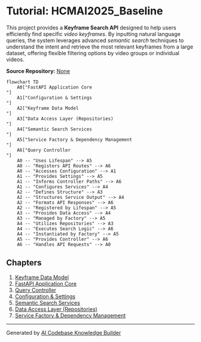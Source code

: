 # Tutorial: HCMAI2025_Baseline

This project provides a **Keyframe Search API** designed to help users efficiently find specific *video keyframes*.
By inputting natural language queries, the system leverages advanced *semantic search* techniques
to understand the intent and retrieve the most relevant keyframes from a large dataset,
offering flexible filtering options by video groups or individual videos.


**Source Repository:** [None](None)

```mermaid
flowchart TD
    A0["FastAPI Application Core
"]
    A1["Configuration & Settings
"]
    A2["Keyframe Data Model
"]
    A3["Data Access Layer (Repositories)
"]
    A4["Semantic Search Services
"]
    A5["Service Factory & Dependency Management
"]
    A6["Query Controller
"]
    A0 -- "Uses Lifespan" --> A5
    A0 -- "Registers API Routes" --> A6
    A0 -- "Accesses Configuration" --> A1
    A1 -- "Provides Settings" --> A5
    A1 -- "Informs Controller Paths" --> A6
    A1 -- "Configures Services" --> A4
    A2 -- "Defines Structure" --> A3
    A2 -- "Structures Service Output" --> A4
    A2 -- "Formats API Responses" --> A6
    A2 -- "Registered by Lifespan" --> A5
    A3 -- "Provides Data Access" --> A4
    A3 -- "Managed by Factory" --> A5
    A4 -- "Utilizes Repositories" --> A3
    A4 -- "Executes Search Logic" --> A6
    A4 -- "Instantiated by Factory" --> A5
    A5 -- "Provides Controller" --> A6
    A6 -- "Handles API Requests" --> A0
```

## Chapters

1. [Keyframe Data Model
](01_keyframe_data_model_.md)
2. [FastAPI Application Core
](02_fastapi_application_core_.md)
3. [Query Controller
](03_query_controller_.md)
4. [Configuration & Settings
](04_configuration___settings_.md)
5. [Semantic Search Services
](05_semantic_search_services_.md)
6. [Data Access Layer (Repositories)
](06_data_access_layer__repositories__.md)
7. [Service Factory & Dependency Management
](07_service_factory___dependency_management_.md)


---

Generated by [AI Codebase Knowledge Builder](https://github.com/The-Pocket/Tutorial-Codebase-Knowledge)